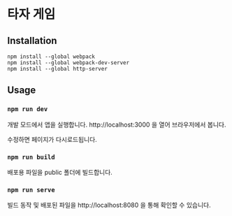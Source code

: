 # 타자 게임

## Installation

```
npm install --global webpack
npm install --global webpack-dev-server
npm install --global http-server
```

## Usage

### `npm run dev`

개발 모드에서 앱을 실행합니다.
http://localhost:3000 을 열어 브라우저에서 봅니다.

수정하면 페이지가 다시로드됩니다.

### `npm run build`

배포용 파일을 public 폴더에 빌드합니다.

### `npm run serve`

빌드 동작 및 배포된 파일을
http://localhost:8080 을 통해 확인할 수 있습니다.
